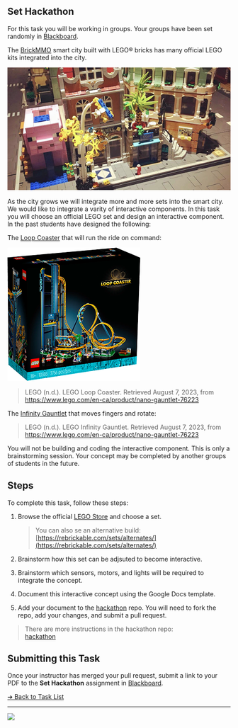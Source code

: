 <style>@import url("//readme.codeadam.ca/readme.css");</style>

## Set Hackathon

For this task you will be working in groups. Your groups have been set randomly in [Blackboard](https://learn.humber.ca).

The [BrickMMO](http://brickmmo.com/) smart city built with LEGO® bricks has many official LEGO kits integrated into the city.

![BrickMMO City](images/brickmmo.png)

As the city grows we will integrate more and more sets into the smart city. We would like to integrate a varity of interactive components. In this task you will choose an official LEGO set and design an interactive component. In the past students have designed the following:

The [Loop Coaster](https://www.lego.com/en-ca/product/loop-coaster-10303) that will run the ride on command:

![LEGO Loop Coaster](images/lego-coaster.png)

> LEGO (n.d.). LEGO Loop Coaster. Retrieved August 7, 2023, from https://www.lego.com/en-ca/product/nano-gauntlet-76223

The [Infinity Gauntlet](https://www.lego.com/en-ca/product/nano-gauntlet-76223) that moves fingers and rotate:

> LEGO (n.d.). LEGO Infinity Gauntlet. Retrieved August 7, 2023, from https://www.lego.com/en-ca/product/nano-gauntlet-76223

You will not be building and coding the interactive component. This is only a brainstorming session. Your concept may be completed by another groups of students in the future.

## Steps

To complete this task, follow these steps:

1. Browse the official [LEGO Store]() and choose a set.

   > You can also se an alternative build:  
   > [https://rebrickable.com/sets/alternates/](https://rebrickable.com/sets/alternates/)

2. Brainstorm how this set can be adjsuted to become interactive.
3. Brainstorm which sensors, motors, and lights will be required to integrate the concept.
4. Document this interactive concept using the Google Docs template.
5. Add your document to the [hackathon](https://github.com/BrickMMO/hackathon-set.git) repo. You will need to fork the repo, add your changes, and submit a pull request.

> There are more instructions in the hackathon repo:  
> [hackathon](https://github.com/BrickMMO/hackathon-set.git)

## Submitting this Task

Once your instructor has merged your pull request, submit a link to your PDF to the **Set Hackathon** assignment in [Blackboard](https://learn.humber.ca/).

[&#10132; Back to Task List](/)

---

<a href="https://brickmmo.com">
<img src="https://brickmmo.com/images/brickmmo-logo-horizontal.jpg" width="100">
</a>
